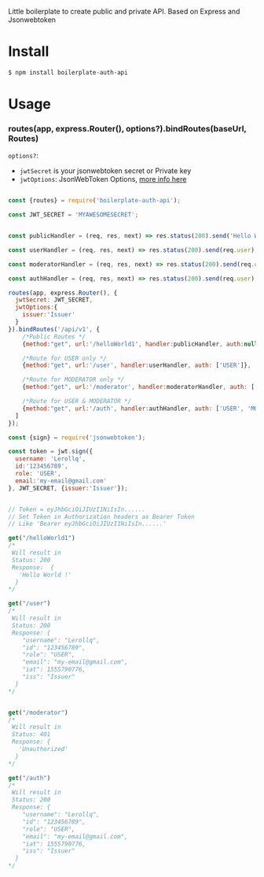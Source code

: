 Little boilerplate to create public and private API.
Based on Express and Jsonwebtoken


# Install

```bash
$ npm install boilerplate-auth-api
```

# Usage

### routes(app, express.Router(), options?).bindRoutes(baseUrl, Routes)

`options?`:
 * `jwtSecret` is your jsonwebtoken secret or Private key
 * `jwtOptions`: JsonWebToken Options, [more info here](https://github.com/auth0/node-jsonwebtoken/blob/master/README.md#jwtverifytoken-secretorpublickey-options-callback)

```js

const {routes} = require('boilerplate-auth-api');

const JWT_SECRET = 'MYAWESOMESECRET';


const publicHandler = (req, res, next) => res.status(200).send('Hello World !');

const userHandler = (req, res, next) => res.status(200).send(req.user);

const moderatorHandler = (req, res, next) => res.status(200).send(req.user);

const authHandler = (req, res, next) => res.status(200).send(req.user);

routes(app, express.Router(), {
  jwtSecret: JWT_SECRET,
  jwtOptions:{
    issuer:'Issuer'
  }
}).bindRoutes('/api/v1', {
    /*Public Routes */
    {method:"get", url:'/helloWorld1', handler:publicHandler, auth:null},

    /*Route for USER only */
    {method:"get", url:'/user', handler:userHandler, auth: ['USER']},

    /*Route for MODERATOR only */
    {method:"get", url:'/moderator', handler:moderatorHandler, auth: ['MODERATOR']},

    /*Route for USER & MODERATOR */
    {method:"get", url:'/auth', handler:authHandler, auth: ['USER', 'MODERATOR']},
  ]
});

```

```js
const {sign} = require('jsonwebtoken');

const token = jwt.sign({
  username: 'Lerollq',
  id:'123456789',
  role: 'USER',
  email:'my-email@gmail.com'
}, JWT_SECRET, {issuer:'Issuer'});


// Token = eyJhbGciOiJIUzI1NiIsIn......
// Set Token in Authorization headers as Bearer Token
// Like 'Bearer eyJhbGciOiJIUzI1NiIsIn......'

get("/helloWorld1")
/*
 Will result in
 Status: 200
 Response:  {
   'Hello World !'
  }
*/

get("/user")
/*
 Will result in
 Status: 200
 Response: {
    "username": "Lerollq",
    "id": "123456789",
    "role": "USER",
    "email": "my-email@gmail.com",
    "iat": 1555790776,
    "iss": "Issuer"
  }
*/


get("/moderator")
/* 
 Will result in
 Status: 401
 Response: {
   'Unauthorized'
  }
*/

get("/auth")
/*
 Will result in
 Status: 200
 Response: {
    "username": "Lerollq",
    "id": "123456789",
    "role": "USER",
    "email": "my-email@gmail.com",
    "iat": 1555790776,
    "iss": "Issuer"
  }
*/

```